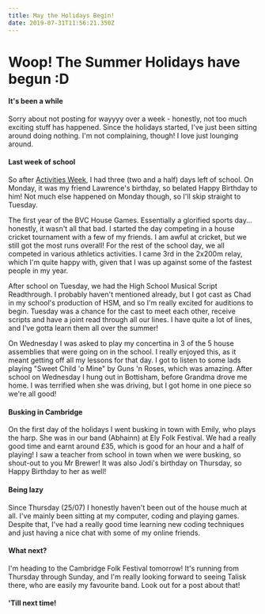 ```yaml
---
title: May the Holidays Begin!
date: 2019-07-31T11:56:21.350Z
---
```

# Woop! The Summer Holidays have begun :D

#### It's been a while

Sorry about not posting for wayyyy over a week - honestly, not too much exciting stuff has happened. Since the holidays started, I've just been sitting around doing nothing. I'm not complaining, though! I love just lounging around.

#### Last week of school

So after [Activities Week](./ely-folk-festival), I had three (two and a half) days left of school. On Monday, it was my friend Lawrence's birthday, so belated Happy Birthday to him! Not much else happened on Monday though, so I'll skip straight to Tuesday.

The first year of the BVC House Games. Essentially a glorified sports day... honestly, it wasn't all that bad. I started the day competing in a house cricket tournament with a few of my friends. I am awful at cricket, but we still got the most runs overall! For the rest of the school day, we all competed in various athletics activities. I came 3rd in the 2x200m relay, which I'm quite happy with, given that I was up against some of the fastest people in my year.

After school on Tuesday, we had the High School Musical Script Readthrough. I probably haven't mentioned already, but I got cast as Chad in my school's production of HSM, and so I'm really excited for auditions to begin. Tuesday was a chance for the cast to meet each other, receive scripts and have a joint read through all our lines. I have quite a lot of lines, and I've gotta learn them all over the summer!

On Wednesday I was asked to play my concertina in 3 of the 5 house assemblies that were going on in the school. I really enjoyed this, as it meant getting off all my lessons for that day. I got to listen to some lads playing "Sweet Child 'o Mine" by Guns 'n Roses, which was amazing. After school on Wednesday I hung out in Bottisham, before Grandma drove me home. I was terrified when she was driving, but I got home in one piece so we're all good!

#### Busking in Cambridge

On the first day of the holidays I went busking in town with Emily, who plays the harp. She was in our band (Abhainn) at Ely Folk Festival. We had a really good time and earnt around £35, which is good for an hour and a half of playing! I saw a teacher from school in town when we were busking, so shout-out to you Mr Brewer! It was also Jodi's birthday on Thursday, so Happy Birthday to her as well!

#### Being lazy

Since Thursday (25/07) I honestly haven't been out of the house much at all. I've mainly been sitting at my computer, coding and playing games. Despite that, I've had a really good time learning new coding techniques and just having a nice chat with some of my online friends.

#### What next?

I'm heading to the Cambridge Folk Festival tomorrow! It's running from Thursday through Sunday, and I'm really looking forward to seeing Talisk there, who are easily my favourite band. Look out for a post about that!

#### 'Till next time!
